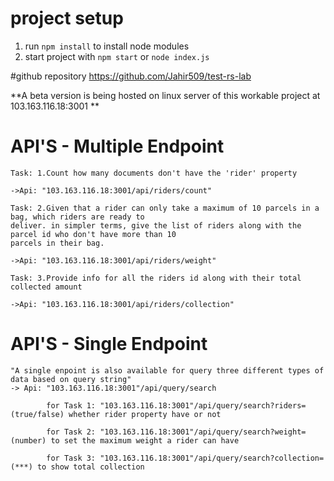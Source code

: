 
# project setup
1. run `npm install` to install node modules
2. start project with `npm start` or `node index.js`

#github repository
https://github.com/Jahir509/test-rs-lab

**A beta version is being hosted on linux server of this workable project at 103.163.116.18:3001  **

# API'S - Multiple Endpoint
    Task: 1.Count how many documents don't have the 'rider' property
    
    ->Api: "103.163.116.18:3001/api/riders/count"
    
    Task: 2.Given that a rider can only take a maximum of 10 parcels in a bag, which riders are ready to
    deliver. in simpler terms, give the list of riders along with the parcel id who don't have more than 10
    parcels in their bag.

    ->Api: "103.163.116.18:3001/api/riders/weight"

    Task: 3.Provide info for all the riders id along with their total collected amount

    ->Api: "103.163.116.18:3001/api/riders/collection"

# API'S - Single Endpoint
    "A single enpoint is also available for query three different types of data based on query string"
    -> Api: "103.163.116.18:3001"/api/query/search
            
            for Task 1: "103.163.116.18:3001"/api/query/search?riders=(true/false) whether rider property have or not
            
            for Task 2: "103.163.116.18:3001"/api/query/search?weight=(number) to set the maximum weight a rider can have

            for Task 3: "103.163.116.18:3001"/api/query/search?collection=(***) to show total collection
